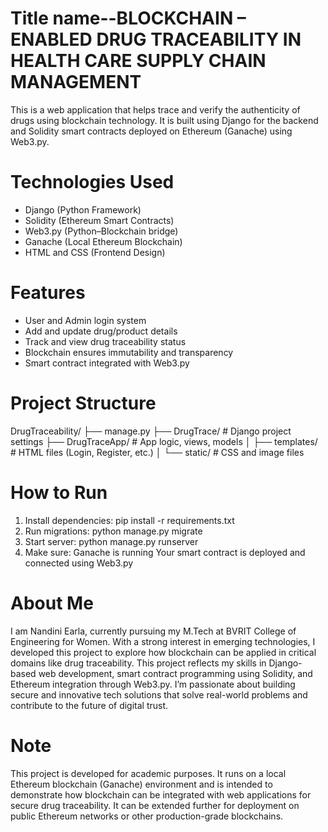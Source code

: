 # Title name--BLOCKCHAIN – ENABLED DRUG TRACEABILITY IN HEALTH CARE SUPPLY CHAIN MANAGEMENT
This is a web application that helps trace and verify the authenticity of drugs using blockchain technology. It is built using Django for the backend and Solidity smart contracts deployed on Ethereum (Ganache) using Web3.py.
# Technologies Used
- Django (Python Framework)
- Solidity (Ethereum Smart Contracts)
- Web3.py (Python–Blockchain bridge)
- Ganache (Local Ethereum Blockchain)
- HTML and CSS (Frontend Design)
# Features
- User and Admin login system
- Add and update drug/product details
- Track and view drug traceability status
- Blockchain ensures immutability and transparency
- Smart contract integrated with Web3.py
# Project Structure

DrugTraceability/
├── manage.py
├── DrugTrace/ # Django project settings
├── DrugTraceApp/ # App logic, views, models
│ ├── templates/ # HTML files (Login, Register, etc.)
│ └── static/ # CSS and image files

# How to Run
1. Install dependencies:
   pip install -r requirements.txt
2. Run migrations:
   python manage.py migrate
3. Start server:
   python manage.py runserver
4. Make sure:
   Ganache is running
   Your smart contract is deployed and connected using Web3.py
# About Me
I am Nandini Earla, currently pursuing my M.Tech at BVRIT College of Engineering for Women.
With a strong interest in emerging technologies, I developed this project to explore how blockchain can be applied in critical domains like drug traceability. 
This project reflects my skills in Django-based web development, smart contract programming using Solidity, and Ethereum integration through Web3.py.
I’m passionate about building secure and innovative tech solutions that solve real-world problems and contribute to the future of digital trust.
# Note
This project is developed for academic purposes.
It runs on a local Ethereum blockchain (Ganache) environment and is intended to demonstrate how blockchain can be integrated with web applications for secure drug traceability.
It can be extended further for deployment on public Ethereum networks or other production-grade blockchains.








